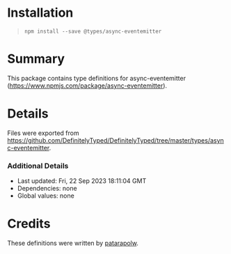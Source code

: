 # Installation
> `npm install --save @types/async-eventemitter`

# Summary
This package contains type definitions for async-eventemitter (https://www.npmjs.com/package/async-eventemitter).

# Details
Files were exported from https://github.com/DefinitelyTyped/DefinitelyTyped/tree/master/types/async-eventemitter.

### Additional Details
 * Last updated: Fri, 22 Sep 2023 18:11:04 GMT
 * Dependencies: none
 * Global values: none

# Credits
These definitions were written by [patarapolw](https://github.com/patarapolw).
